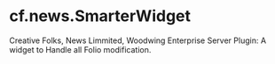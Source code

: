 cf.news.SmarterWidget
=====================

Creative Folks, News Limmited, Woodwing Enterprise Server Plugin: A widget to Handle all Folio modification.
